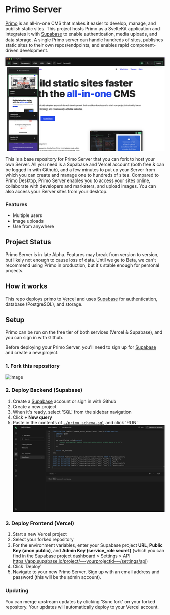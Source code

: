 # Primo Server
[Primo](https://primo.so) is an all-in-one CMS that makes it easier to develop, manage, and publish static sites. This project hosts Primo as a SvelteKit application and integrates it with [Supabase](https://supabase.com) to enable authentication, media uploads, and data storage. A single Primo server can handle hundreds of sites, publishes static sites to their own repos/endpoints, and enables rapid component-driven development. 

![screenshot](./screenshot.png)

This is a base repository for Primo Server that you can fork to host your own Server. All you need is a Supabase and Vercel account (both free & can be logged in with Github), and a few minutes to put up your Server from which you can create and manage one to hundreds of sites. Compared to Primo Desktop, Primo Server enables you to access your sites online, collaborate with developers and marketers, and upload images. You can also access your Server sites from your desktop. 

### Features
* Multiple users
* Image uploads
* Use from anywhere

## Project Status
Primo Server is in late Alpha. Features may break from version to version, but likely not enough to cause loss of data. Until we ge to Beta, we can't recommend using Primo in production, but it's stable enough for personal projects.

## How it works
This repo deploys primo to [Vercel](https://vercel.com) and uses [Supabase](https://supabase.co) for authentication, database (PostgreSQL), and storage. 

## Setup 
Primo can be run on the free tier of both services (Vercel & Supabase), and you can sign in with Github.

Before deploying your Primo Server, you'll need to sign up for [Supabase](https://supabase.co) and create a new project. 

### 1. Fork this repository
<img width="677" alt="image" src="https://user-images.githubusercontent.com/39444813/184072016-474f9574-b2fc-4a60-b93a-1a9f3c3a40d0.png">

### 2. Deploy Backend (Supabase)
1. Create a [Supabase](https://supabase.co) account or sign in with Github
1. Create a new project
1. When it's ready, select 'SQL' from the sidebar navigation
1. Click **+ New query** 
1. Paste in the contents of [`./primo_schema.sql`](https://raw.githubusercontent.com/primo-af/primo-server/master/primo_schema.sql) and click 'RUN' ![query](./setup-query.png)

### 3. Deploy Frontend (Vercel)

1. Start a new Vercel project
1. Select your forked repository
1. For the environment variables, enter your Supabase project **URL**, **Public Key (anon public)**, and **Admin Key (service_role secret)** (which you can find in the Supabase project dashboard > Settings > API https://app.supabase.io/project/---yourprojectid---/settings/api)
1. Click 'Deploy'
1. Navigate to your new Primo Server. Sign up with an email address and password (this will be the admin account). 

### Updating

You can merge upstream updates by clicking 'Sync fork' on your forked repository. Your updates will automatically deploy to your Vercel account. 
